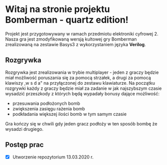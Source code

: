 # Witaj na stronie projektu Bomberman - quartz edition!

Projekt jest przygotowywany w ramach przedmiotu elektroniki cyfrowej 2. Nasza gra jest zmodyfikowaną wersją kultowej gry Bomberman zrealizowaną na zestawie Basys3 z wykorzystaniem języka **Verilog**. 

## Rozgrywka
Rozgrywka jest zrealizowania w trybie multiplayer - jeden z graczy będzie miał możliwość poruszania się za pomocą strzałek, a drugi za pomocą klawiszy ,w s d a" na przyłączonej do zestawu klawiaturze. 
Na początku rozgrywki każdy z graczy będzie miał za zadanie w jak najszybszym czasie wysadzić przeszkody z których będą wypadały bonusy dające możliwość:

 - przesuwania podłożonych bomb 
 - zwiększenia zasięgu rażenia bomb 
 - podkładania większej ilości bomb w tym samym czasie 
 
 Gra kończy się w chwili gdy jeden gracz podłoży w ten sposób bombę że wysadzi drugiego. 
 
## Postęp prac

    

 - [x] Utworzenie repozytorium 13.03.2020 r. 
